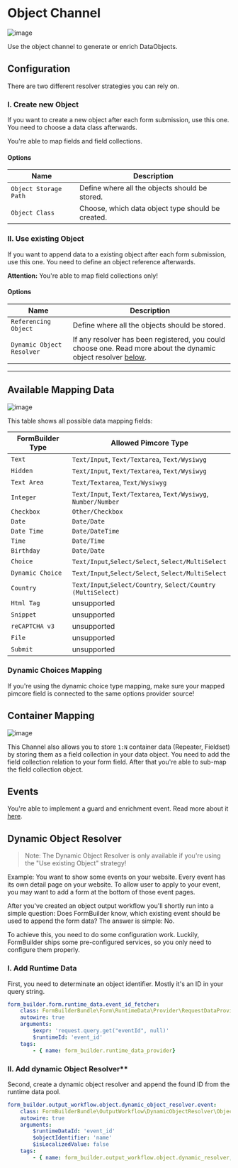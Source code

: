 # Object Channel

![image](https://user-images.githubusercontent.com/700119/77756495-91cb1200-702f-11ea-83b5-e05ba5716be5.png)

Use the object channel to generate or enrich DataObjects.

## Configuration 
There are two different resolver strategies you can rely on.

### I. Create new Object
If you want to create a new object after each form submission, use this one. 
You need to choose a data class afterwards.

You're able to map fields and field collections.

#### Options

| Name                  | Description                                                    |
|-----------------------|----------------------------------------------------------------|
| `Object Storage Path`  | Define where all the objects should be stored.                |
| `Object Class`         | Choose, which data object type should be created.             |


### II. Use existing Object
If you want to append data to a existing object after each form submission, use this one.
You need to define an object reference afterwards.

**Attention:** You're able to map field collections only!

#### Options

| Name                      | Description                                                    |
|---------------------------|----------------------------------------------------------------|
| `Referencing Object`      | Define where all the objects should be stored.                 |
| `Dynamic Object Resolver` | If any resolver has been registered, you could choose one. Read more about the dynamic object resolver [below](./11_ObjectChannel.md#dynamic-object-resolver). |

***

## Available Mapping Data

![image](https://user-images.githubusercontent.com/700119/77777088-4f193200-704f-11ea-8d1b-168955d568f7.png)

This table shows all possible data mapping fields:

| FormBuilder Type | Allowed Pimcore Type                                           |
|------------------|----------------------------------------------------------------|
| `Text`           | `Text/Input`, `Text/Textarea`, `Text/Wysiwyg`                  |
| `Hidden`         | `Text/Input`, `Text/Textarea`, `Text/Wysiwyg`                  |
| `Text Area`      | `Text/Textarea`, `Text/Wysiwyg`                                |
| `Integer`        | `Text/Input`, `Text/Textarea`, `Text/Wysiwyg`, `Number/Number` |
| `Checkbox`       | `Other/Checkbox`                                               |
| `Date`           | `Date/Date`                                                    |
| `Date Time`      | `Date/DateTime`                                                |
| `Time`           | `Date/Time`                                                    |
| `Birthday`       | `Date/Date`                                                    | 
| `Choice`         | `Text/Input`,`Select/Select`, `Select/MultiSelect`             |
| `Dynamic Choice` | `Text/Input`,`Select/Select`, `Select/MultiSelect`             |
| `Country`        | `Text/Input`,`Select/Country`, `Select/Country (MultiSelect)`  |
| `Html Tag` | unsupported                |
| `Snippet` | unsupported                 |
| `reCAPTCHA v3` | unsupported            |
| `File` | unsupported                    |
| `Submit` | unsupported                  |

### Dynamic Choices Mapping
If you're using the dynamic choice type mapping, make sure your mapped pimcore field is connected to the same options provider source! 

## Container Mapping
![image](https://user-images.githubusercontent.com/700119/77777525-fdbd7280-704f-11ea-9480-e89ac1c66edd.png)

This Channel also allows you to store `1:N` container data (Repeater, Fieldset) by storing them as a field collection in your data object.
You need to add the field collection relation to your form field. After that you're able to sub-map the field collection object.

## Events
You're able to implement a guard and enrichment event. Read more about it [here](./30_Events.md).

## Dynamic Object Resolver

> Note: The Dynamic Object Resolver is only available if you're using the "Use existing Object" strategy!

Example: You want to show some events on your website. Every event has its own detail page on your website. To allow user to apply to your event, you may want to add a form at the bottom of those event pages.

After you've created an object output workflow you'll shortly run into a simple question: Does FormBuilder know, which existing event should be used to append the form data? 
The answer is simple: No. 

To achieve this, you need to do some configuration work. Luckily, FormBuilder ships some pre-configured services, so you only need to configure them properly.

### I. Add Runtime Data   
First, you need to determinate an object identifier. Mostly it's an ID in your query string.

```yaml
form_builder.form.runtime_data.event_id_fetcher:
    class: FormBuilderBundle\Form\RuntimeData\Provider\RequestDataProvider
    autowire: true
    arguments:
        $expr: 'request.query.get("eventId", null)'
        $runtimeId: 'event_id'
    tags:
        - { name: form_builder.runtime_data_provider}
```

### II. Add dynamic Object Resolver**
Second, create a dynamic object resolver and append the found ID from the runtime data pool.

```yaml
form_builder.output_workflow.object.dynamic_object_resolver.event:
    class: FormBuilderBundle\OutputWorkflow\DynamicObjectResolver\ObjectByRuntimeDataResolver
    autowire: true
    arguments:
        $runtimeDataId: 'event_id'
        $objectIdentifier: 'name'
        $isLocalizedValue: false
    tags:
        - { name: form_builder.output_workflow.object.dynamic_resolver, identifier: 'event', label: 'My Event Object Resolver'}
```